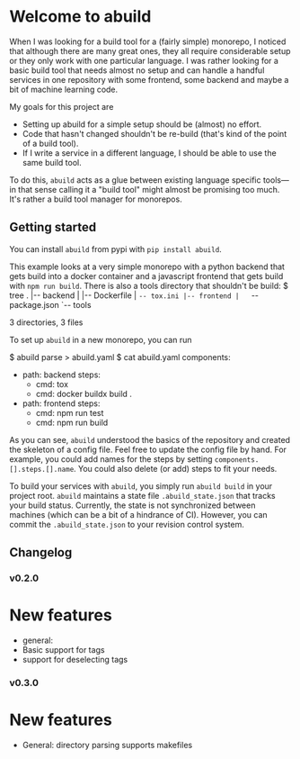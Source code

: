 # Welcome to abuild

When I was looking for a build tool for a (fairly simple) monorepo, I noticed
that although there are many great ones, they all require considerable setup or
they only work with one particular language. I was rather looking for a basic build tool
that needs almost no setup and can handle a handful services in one repository
with some frontend, some backend and maybe a bit of machine learning code.

My goals for this project are
- Setting up abuild for a simple setup should be (almost) no effort.
- Code that hasn't changed shouldn't be re-build (that's kind of the point of a build tool).
- If I write a service in a different language, I should be able to use the same build tool.

To do this, `abuild` acts as a glue between existing language specific tools&mdash;in that
sense calling it a "build tool" might almost be promising too much. It's rather a build tool
manager for monorepos.

<!--
Here is some code to setup the repository so that I can use cram tests
  $ mkdir backend
  $ touch backend/tox.ini
  $ touch backend/Dockerfile
  $ mkdir frontend
  $ echo '{"scripts": {"test": "fake", "build": "fake"}}' > frontend/package.json
  $ mkdir tools
-->

## Getting started

You can install `abuild` from pypi with `pip install abuild`.

This example looks at a very simple monorepo with a python backend that gets build into a docker container and a javascript frontend that gets build with `npm run build`. There is also a tools directory that shouldn't be build:
  $ tree
  .
  |-- backend
  |   |-- Dockerfile
  |   `-- tox.ini
  |-- frontend
  |   `-- package.json
  `-- tools
  
  3 directories, 3 files

To set up `abuild` in a new monorepo, you can run

  $ abuild parse > abuild.yaml
  $ cat abuild.yaml
  components:
  - path: backend
    steps:
    - cmd: tox
    - cmd: docker buildx build .
  - path: frontend
    steps:
    - cmd: npm run test
    - cmd: npm run build
  

As you can see, `abuild` understood the basics of the repository and created the skeleton of a config file. Feel free to update the config file by hand. For example, you could add names for the steps by setting `components.[].steps.[].name`. You could also delete (or add) steps to fit your needs.

To build your services with `abuild`, you simply run `abuild build` in your project root. `abuild` maintains a state file `.abuild_state.json` that tracks your build status. Currently, the state is not synchronized between machines (which can be a bit of a hindrance of CI). However, you can commit the `.abuild_state.json` to your revision control system.

## Changelog

### v0.2.0
# New features
- general:
 - Basic support for tags
 - support for deselecting tags
### v0.3.0
# New features
- General: directory parsing supports makefiles
